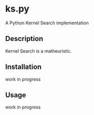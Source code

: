 # ks.py


A Python Kernel Search implementation 

## Description

Kernel Search is a matheuristic.


## Installation
work in progress

## Usage

work in progress
